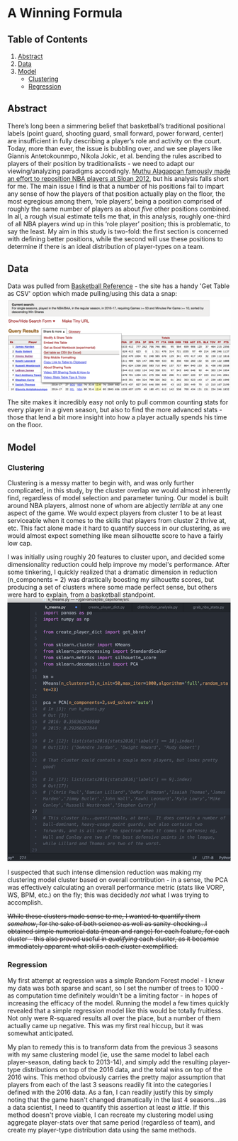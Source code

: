   
# A Winning Formula    

## Table of Contents  
1. [Abstract](#abstract)  
2. [Data](#data)  
3. [Model](#model)
    * [Clustering](#clustering)
    * [Regression](#regression)
    

  
## Abstract

There’s long been a simmering belief that basketball’s traditional positional labels
(point guard, shooting guard, small forward, power forward, center) are insufficient in
fully describing a player’s role and activity on the court. Today, more than ever, the
issue is bubbling over, and we see players like Giannis Antetokounmpo, Nikola Jokic, et
al. bending the rules ascribed to players of their position by traditionalists - we need to
adapt our viewing/analyzing paradigms accordingly. [Muthu Alagappan famously made
an effort to reposition NBA players at Sloan 2012](http://www.sloansportsconference.com/wp-content/uploads/2012/03/Alagappan-Muthu-EOSMarch2012PPT.pdf), but his analysis falls short for me.
The main issue I find is that a number of his positions fail to impart any sense of how
the players of that position actually play on the floor, the most egregious among them,
‘role players’, being a position comprised of roughly the same number of players as
about *five* other positions combined. In all, a rough visual estimate tells me that, in this
analysis, roughly one-third of all NBA players wind up in this ‘role player’ position; this
is problematic, to say the least.
My aim in this study is two-fold: the first section is concerned with defining better
positions, while the second will use these positions to determine if there is an ideal
distribution of player-types on a team.
  
  
## Data
  
Data was pulled from [Basketball Reference](http://basketball-reference.com) - the site has a handy 'Get Table as CSV' option which made pulling/using this data a snap: 
![basketball reference](https://github.com/tilla232/dsi_capstone/blob/master/img/bbref.png?raw=true)  

The site makes it incredibly easy not only to pull common counting stats for every player in a given season, but also to find the more advanced stats - those that lend a bit more insight into how a player actually spends his time on the floor.
   
## Model  
### Clustering
Clustering is a messy matter to begin with, and was only further complicated, in this study, by the cluster overlap we would almost inherently find, regardless of model selection and parameter tuning.  Our model is built around NBA players, almost none of whom are abjectly *terrible* at any one aspect of the game.  We would expect players from cluster 1 to be at least serviceable when it comes to the skills that players from cluster 2 thrive at, etc.  This fact alone made it hard to quantify success in our clustering, as we would almost expect something like mean silhouette score to have a fairly low cap. 

I was initially using roughly 20 features to cluster upon, and decided some dimensionality reduction could help improve my model's performance.  After some tinkering, I quickly realized that a dramatic dimension in reduction (n_components = 2) was drastically boosting my silhouette scores, but producing a set of clusters where some made perfect sense, but others were hard to explain, from a basketball standpoint.   
![cluster snippet](https://github.com/tilla232/dsi_capstone/blob/master/img/cluster_snippet.png?raw=true)  
  
 
I suspected that such intense dimension reduction was making my clustering model cluster based on overall contribution - in a sense, the PCA was effectively calculating an overall performance metric (stats like VORP, WS, BPM, etc.) on the fly; this was decidedly *not* what I was trying to accomplish.  
  
  
~~While these clusters made sense to me, I wanted to quantify them *somehow*, for the sake of both science as well as sanity-checking...I obtained simple numerical data (mean and range) for each feature, for each cluster - this also proved useful in *qualifying* each cluster, as it becamse immediately apparent what skills each cluster exemplified.~~

### Regression
My first attempt at regression was a simple Random Forest model - I knew my data was both sparse and scant, so I set the number of trees to 1000 - as computation time definitely wouldn't be a limiting factor - in hopes of increasing the efficacy of the model.  Running the model a few times quickly revealed that a simple regression model like this would be totally fruitless.  Not only were R-squared results all over the place, but a number of them actually came up negative.  This was my first real hiccup, but it was somewhat anticipated.  

My plan to remedy this is to transform data from the previous 3 seasons with my same clustering model (ie, use the same model to label each player-season, dating back to 2013-14), and simply add the resulting player-type distributions on top of the 2016 data, and the total wins on top of the 2016 wins.  This method obviously carries the pretty major assumption that players from each of the last 3 seasons readily fit into the categories I defined with the 2016 data.  As a fan, I can readily justify this by simply noting that the game hasn't changed dramatically in the last 4 seasons...as a data scientist, I need to quantify this assertion at least *a little*.  If this method doesn't prove viable, I can recreate my clustering model using aggregate player-stats over that same period (regardless of team), and create my player-type distribution data using the same methods.  

